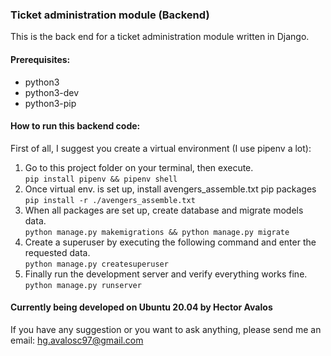 ### Ticket administration module (Backend)
This is the back end for a ticket administration module written in Django.

#### Prerequisites:
* python3
* python3-dev
* python3-pip

#### How to run this backend code:
First of all, I suggest you create a virtual environment (I use pipenv a lot):<br>
1. Go to this project folder on your terminal, then execute.<br>
`pip install pipenv && pipenv shell`
2. Once virtual env. is set up, install avengers_assemble.txt pip packages<br>
`pip install -r ./avengers_assemble.txt`
3. When all packages are set up, create database and migrate models data.<br>
`python manage.py makemigrations && python manage.py migrate`
4. Create a superuser by executing the following command and enter the requested data.<br>
`python manage.py createsuperuser`
5. Finally run the development server and verify everything works fine.<br>
`python manage.py runserver`

#### Currently being developed on Ubuntu 20.04 by Hector Avalos
If you have any suggestion or you want to ask anything, please send me an email:
[hg.avalosc97@gmail.com](mailto:hg.avalosc97@gmail.com)